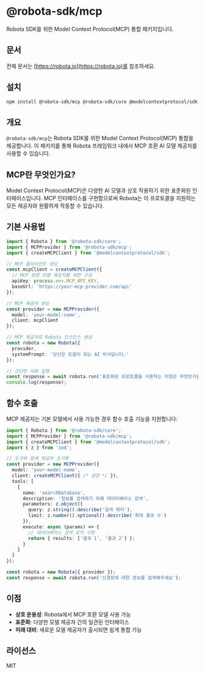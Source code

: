 # @robota-sdk/mcp

Robota SDK를 위한 Model Context Protocol(MCP) 통합 패키지입니다.

## 문서

전체 문서는 [https://robota.io](https://robota.io)를 참조하세요.

## 설치

```bash
npm install @robota-sdk/mcp @robota-sdk/core @modelcontextprotocol/sdk
```

## 개요

`@robota-sdk/mcp`는 Robota SDK를 위한 Model Context Protocol(MCP) 통합을 제공합니다. 이 패키지를 통해 Robota 프레임워크 내에서 MCP 호환 AI 모델 제공자를 사용할 수 있습니다.

## MCP란 무엇인가요?

Model Context Protocol(MCP)은 다양한 AI 모델과 상호 작용하기 위한 표준화된 인터페이스입니다. MCP 인터페이스를 구현함으로써 Robota는 이 프로토콜을 지원하는 모든 제공자와 원활하게 작동할 수 있습니다.

## 기본 사용법

```typescript
import { Robota } from '@robota-sdk/core';
import { MCPProvider } from '@robota-sdk/mcp';
import { createMCPClient } from '@modelcontextprotocol/sdk';

// MCP 클라이언트 생성
const mcpClient = createMCPClient({
  // MCP 호환 모델 제공자를 위한 구성
  apiKey: process.env.MCP_API_KEY,
  baseUrl: 'https://your-mcp-provider.com/api'
});

// MCP 제공자 생성
const provider = new MCPProvider({
  model: 'your-model-name',
  client: mcpClient
});

// MCP 제공자로 Robota 인스턴스 생성
const robota = new Robota({
  provider,
  systemPrompt: '당신은 도움이 되는 AI 비서입니다.'
});

// 간단한 대화 실행
const response = await robota.run('표준화된 프로토콜을 사용하는 이점은 무엇인가요?');
console.log(response);
```

## 함수 호출

MCP 제공자는 기본 모델에서 사용 가능한 경우 함수 호출 기능을 지원합니다:

```typescript
import { Robota } from '@robota-sdk/core';
import { MCPProvider } from '@robota-sdk/mcp';
import { createMCPClient } from '@modelcontextprotocol/sdk';
import { z } from 'zod';

// 도구와 함께 제공자 초기화
const provider = new MCPProvider({
  model: 'your-model-name',
  client: createMCPClient({ /* 설정 */ }),
  tools: [
    {
      name: 'searchDatabase',
      description: '정보를 검색하기 위해 데이터베이스 검색',
      parameters: z.object({
        query: z.string().describe('검색 쿼리'),
        limit: z.number().optional().describe('최대 결과 수')
      }),
      execute: async (params) => {
        // 데이터베이스 검색 로직 구현
        return { results: ['결과 1', '결과 2'] };
      }
    }
  ]
});

const robota = new Robota({ provider });
const response = await robota.run('신경망에 대한 정보를 검색해주세요');
```

## 이점

- **상호 운용성**: Robota에서 MCP 호환 모델 사용 가능
- **표준화**: 다양한 모델 제공자 간의 일관된 인터페이스
- **미래 대비**: 새로운 모델 제공자가 출시되면 쉽게 통합 가능

## 라이선스

MIT 
